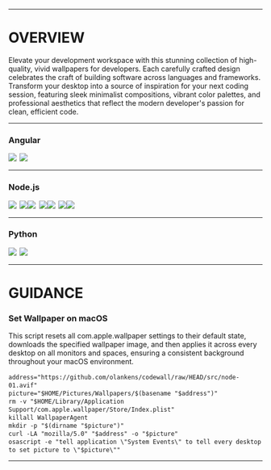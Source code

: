 <hr>

# OVERVIEW

Elevate your development workspace with this stunning collection of high-quality, vivid wallpapers for developers. Each carefully crafted design celebrates the craft of building software across languages and frameworks. Transform your desktop into a source of inspiration for your next coding session, featuring sleek minimalist compositions, vibrant color palettes, and professional aesthetics that reflect the modern developer's passion for clean, efficient code.

<hr>

### Angular

<img src="src/angular-01.avif" width="49.375%"/><img src=".assets/1x1.png" width="1.25%"/><img src="src/angular-02.avif" width="49.375%"/>

<hr>

### Node.js

<img src="src/node-01.avif" width="49.375%"/><img src=".assets/1x1.png" width="1.25%"/><img src="src/node-02.avif" width="49.375%"/><img src="src/node-03.avif" width="49.375%"/><img src=".assets/1x1.png" width="1.25%"/><img src="src/node-04.avif" width="49.375%"/><img src="src/node-05.avif" width="49.375%"/><img src=".assets/1x1.png" width="1.25%"/><img src="src/node-06.avif" width="49.375%"/><img src="src/node-07.avif" width="49.375%"/>

<hr>

### Python

<img src="src/python-01.avif" width="49.375%"/><img src=".assets/1x1.png" width="1.25%"/><img src="src/python-02.avif" width="49.375%"/>

<hr>

# GUIDANCE

### Set Wallpaper on macOS

This script resets all com.apple.wallpaper settings to their default state, downloads the specified wallpaper image, and then applies it across every desktop on all monitors and spaces, ensuring a consistent background throughout your macOS environment.

```shell
address="https://github.com/olankens/codewall/raw/HEAD/src/node-01.avif"
picture="$HOME/Pictures/Wallpapers/$(basename "$address")"
rm -v "$HOME/Library/Application Support/com.apple.wallpaper/Store/Index.plist"
killall WallpaperAgent
mkdir -p "$(dirname "$picture")"
curl -LA "mozilla/5.0" "$address" -o "$picture"
osascript -e "tell application \"System Events\" to tell every desktop to set picture to \"$picture\""
```

<hr>
